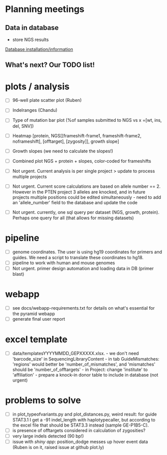 # Planning meetings

## Data in database
- store NGS results

[Database installation/information](postgres.md)

## What's next? Our TODO list!
# plots / analysis
- [ ] 96-well plate scatter plot (Ruben)
- [ ] Indelranges (Chandu)
- [ ] Type of mutation bar plot (%of samples submitted to NGS vs x =[wt, ins, del, SNV])
- [ ] Heatmap [protein, NGS[[frameshift-frame1, frameshift-frame2, noframeshift], [offtarget], [zygosity]], growth slope]
- [ ] Growth slopes (we need to calculate the slopes!)
- [ ] Combined plot NGS + protein + slopes, color-coded for frameshifts

- [ ] Not urgent. Current analysis is per single project > update to process multiple projects
- [ ] Not urgent. Current score calculations are based on allele number == 2. However in the PTEN project 3 alleles are knocked, and in future projects multiple positions could be edited simultaneously - need to add an 'allele_number' field to the database and update the code
- [ ] Not urgent. currently, one sql query per dataset (NGS, growth, protein). Perhaps one query for all (that allows for missing datasets)

# pipeline
  - [ ] genome coordinates. The user is using hg19 coordinates for primers and guides. We need a script to translate these coordinates to hg18.
  - [ ] pipeline to work with human and mouse genomes
  - [ ] Not urgent. primer design automation and loading data in DB (primer blast)
  
# webapp
- [ ] see docs/webapp-requirements.txt for details on what's essential for the pyramid webapp
- [ ] generate final user report

# excel template 
- [ ] data/templatesYYYYMMDD_GEPXXXXX.xlsx. 
      - we don't need 'barcode_size' in SequencingLibraryContent
      - in tab GuideMismatches: 'regions' would better be 'number_of_mismatches', and 'mismatches' should be 'number_of_offtargets'
      - in Project: change 'institute' to 'affiliation'
      - prepare a knock-in donor table to include in database (not urgent)

# problems to solve
- [ ] in plot_typeofvariants.py and plot_distances.py, weird result: for guide STAT3.1 I get a -91 indel_length with haplotypecaller, but according to the excel file that should be STAT3.3 instead (sample GE-P1B5-C).
- [ ] is presence of offtargets considered in calculation of zygosities?
- [ ] very large indels detected (90 bp!)
- [ ] issue with *shiny app*: position_dodge messes up hover event data (Ruben is on it, raised issue at github plot.ly)
